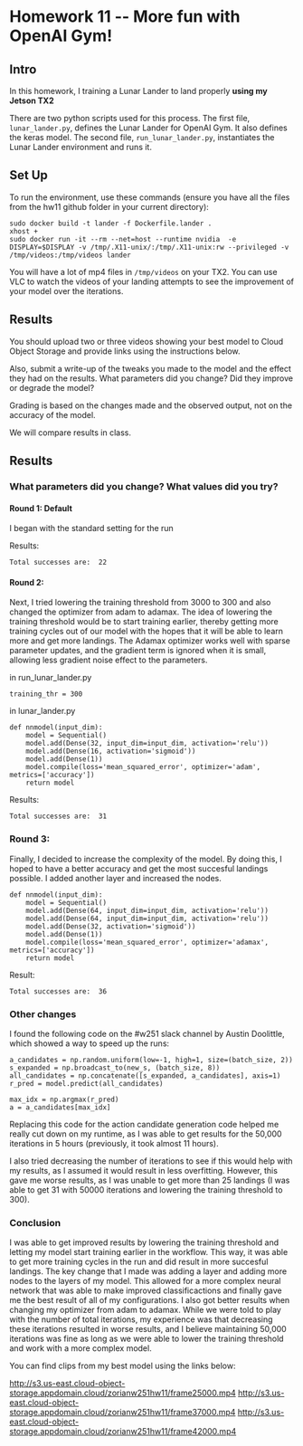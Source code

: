 # Homework 11 -- More fun with OpenAI Gym!

## Intro

In this homework, I training a Lunar Lander to land properly **using my Jetson TX2**

There are two python scripts used for this process. The first file, `lunar_lander.py`, defines the Lunar Lander for OpenAI Gym. It also defines the keras model. The second file, `run_lunar_lander.py`, instantiates the Lunar Lander environment and runs it.


## Set Up
To run the environment, use these commands (ensure you have all the files from the hw11 github folder in your current directory):

```
sudo docker build -t lander -f Dockerfile.lander .
xhost +
sudo docker run -it --rm --net=host --runtime nvidia  -e DISPLAY=$DISPLAY -v /tmp/.X11-unix/:/tmp/.X11-unix:rw --privileged -v /tmp/videos:/tmp/videos lander
```

You will have a lot of mp4 files in `/tmp/videos` on your TX2. You can use VLC to watch the videos of your landing attempts to see the improvement of your model over the iterations.

## Results
You should upload two or three videos showing your best model to Cloud Object Storage and provide links using the instructions below.

Also, submit a write-up of the tweaks you made to the model and the effect they had on the results. What parameters did you change? Did they improve or degrade the model?

Grading is based on the changes made and the observed output, not on the accuracy of the model.

We will compare results in class.

## Results

### What parameters did you change? What values did you try? 

#### Round 1: Default 

I began with the standard setting for the run

Results:
```
Total successes are:  22
```
#### Round 2: 

Next, I tried lowering the training threshold from 3000 to 300 and also changed the optimizer from adam to adamax. The idea of lowering the training threshold would be to start training earlier, thereby getting more training cycles out of our model with the hopes that it will be able to learn more and get more landings. The Adamax optimizer works well with sparse parameter updates, and the gradient term is ignored when it is small, allowing less gradient noise effect to the parameters.

in run_lunar_lander.py
```
training_thr = 300
```

in lunar_lander.py
```
def nnmodel(input_dim):
    model = Sequential()
    model.add(Dense(32, input_dim=input_dim, activation='relu'))
    model.add(Dense(16, activation='sigmoid'))
    model.add(Dense(1))
    model.compile(loss='mean_squared_error', optimizer='adam', metrics=['accuracy'])
    return model
```

Results:
```
Total successes are:  31
```


### Round 3:

Finally, I decided to increase the complexity of the model. By doing this, I hoped to have a better accuracy and get the most succesful landings possible. I added another layer and increased the nodes.

```
def nnmodel(input_dim):
    model = Sequential()
    model.add(Dense(64, input_dim=input_dim, activation='relu'))
    model.add(Dense(64, input_dim=input_dim, activation='relu'))
    model.add(Dense(32, activation='sigmoid'))
    model.add(Dense(1))
    model.compile(loss='mean_squared_error', optimizer='adamax', metrics=['accuracy'])
    return model

```

Result:

```
Total successes are:  36
```

### Other changes

I found the following code on the #w251 slack channel by Austin Doolittle, which showed a way to speed up the runs:

```
a_candidates = np.random.uniform(low=-1, high=1, size=(batch_size, 2))
s_expanded = np.broadcast_to(new_s, (batch_size, 8))
all_candidates = np.concatenate([s_expanded, a_candidates], axis=1)
r_pred = model.predict(all_candidates)

max_idx = np.argmax(r_pred)
a = a_candidates[max_idx]
```

Replacing this code for the action candidate generation code helped me really cut down on my runtime, as I was able to get results for the 50,000 iterations in 5 hours (previously, it took almost 11 hours).

I also tried decreasing the number of iterations to see if this would help with my results, as I assumed it would result in less overfitting. However, this gave me worse results, as I was unable to get more than 25 landings (I was able to get 31 with 50000 iterations and lowering the training threshold to 300).

### Conclusion
I was able to get improved results by lowering the training threshold and letting my model start training earlier in the workflow. This way, it was able to get more training cycles in the run and did result in more succesful landings. The key change that I made was adding a layer and adding more nodes to the layers of my model. This allowed for a more complex neural network that was able to make improved classificactions and finally gave me the best result of all of my configurations. I also got better results when changing my optimizer from adam to adamax. While we were told to play with the number of total iterations, my experience was that decreasing these iterations resulted in worse results, and I believe maintaining 50,000 iterations was fine as long as we were able to lower the training threshold and work with a more complex model.


You can find clips from my best model using the links below:

http://s3.us-east.cloud-object-storage.appdomain.cloud/zorianw251hw11/frame25000.mp4
http://s3.us-east.cloud-object-storage.appdomain.cloud/zorianw251hw11/frame37000.mp4
http://s3.us-east.cloud-object-storage.appdomain.cloud/zorianw251hw11/frame42000.mp4
